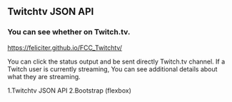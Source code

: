 ## Twitchtv JSON API

### You can see whether on Twitch.tv.
https://feliciter.github.io/FCC_Twitchtv/

You can click the status output and be sent directly  Twitch.tv channel.
If a Twitch user is currently streaming, You can see additional details about what they are streaming.


1.Twitchtv JSON API
2.Bootstrap (flexbox)
